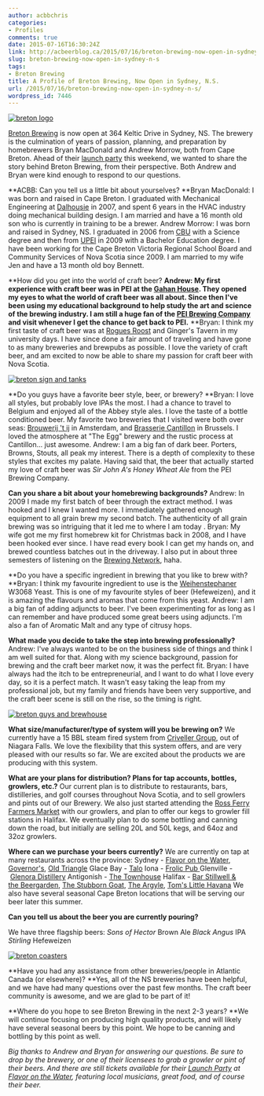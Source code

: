 ```yaml
---
author: acbbchris
categories:
- Profiles
comments: true
date: 2015-07-16T16:30:24Z
link: http://acbeerblog.ca/2015/07/16/breton-brewing-now-open-in-sydney-n-s/
slug: breton-brewing-now-open-in-sydney-n-s
tags:
- Breton Brewing
title: A Profile of Breton Brewing, Now Open in Sydney, N.S.
url: /2015/07/16/breton-brewing-now-open-in-sydney-n-s/
wordpress_id: 7446
---
```


[![breton logo](http://acbeerblog.ca/wp-content/uploads/2016/07/breton-logo.png)](http://acbeerblog.ca/wp-content/uploads/2016/07/breton-logo.png)


[Breton Brewing](http://bretonbrewing.ca/) is now open at 364 Keltic Drive in Sydney, NS. The brewery is the culmination of years of passion, planning, and preparation by homebrewers Bryan MacDonald and Andrew Morrow, both from Cape Breton. Ahead of their [launch party](https://www.eventbrite.ca/e/breton-brewing-launch-party-tickets-17640585466) this weekend, we wanted to share the story behind Breton Brewing, from their perspective. Both Andrew and Bryan were kind enough to respond to our questions.

**ACBB: Can you tell us a little bit about yourselves?
**Bryan MacDonald: I was born and raised in Cape Breton. I graduated with Mechanical Engineering at [Dalhousie](http://www.dal.ca/) in 2007, and spent 6 years in the HVAC industry doing mechanical building design. I am married and have a 16 month old son who is currently in training to be a brewer.
Andrew Morrow: I was born and raised in Sydney, NS. I graduated in 2006 from [CBU](http://www.cbu.ca/) with a Science degree and then from [UPEI](http://home.upei.ca/) in 2009 with a Bachelor Education degree. I have been working for the Cape Breton Victoria Regional School Board and Community Services of Nova Scotia since 2009. I am married to my wife Jen and have a 13 month old boy Bennett.

**How did you get into the world of craft beer?
**Andrew: My first experience with craft beer was in PEI at the [Gahan House](http://charlottetown.gahan.ca/). They opened my eyes to what the world of craft beer was all about. Since then I've been using my educational background to help study the art and science of the brewing industry. I am still a huge fan of the [PEI Brewing Company](http://peibrewingcompany.com/) and visit whenever I get the chance to get back to PEI.**
**Bryan: I think my first taste of craft beer was at [Rogues Roost](http://www.roguesroost.ca/) and Ginger's Tavern in my university days. I have since done a fair amount of traveling and have gone to as many breweries and brewpubs as possible. I love the variety of craft beer, and am excited to now be able to share my passion for craft beer with Nova Scotia.

[![breton sign and tanks](http://acbeerblog.ca/wp-content/uploads/2016/07/breton-sign-and-tanks-1024x833.jpg)](http://acbeerblog.ca/wp-content/uploads/2016/07/breton-sign-and-tanks.jpg)

**Do you guys have a favorite beer style, beer, or brewery?
**Bryan: I love all styles, but probably love IPAs the most. I had a chance to travel to Belgium and enjoyed all of the Abbey style ales. I love the taste of a bottle conditioned beer. My favorite two breweries that I visited were both over seas: [Brouwerij 't ij](http://www.brouwerijhetij.nl/brewery/) in Amsterdam, and [Brasserie Cantillon](http://www.cantillon.be/br/3_1) in Brussels. I loved the atmosphere at "The Egg" brewery and the rustic process at Cantillon... just awesome.
Andrew: I am a big fan of dark beer. Porters, Browns, Stouts, all peak my interest. There is a depth of complexity to these styles that excites my palate. Having said that, the beer that actually started my love of craft beer was _Sir John A's Honey Wheat Ale_ from the PEI Brewing Company.

**Can you share a bit about your homebrewing backgrounds?**
Andrew: In 2009 I made my first batch of beer through the extract method. I was hooked and I knew I wanted more. I immediately gathered enough equipment to all grain brew my second batch. The authenticity of all grain brewing was so intriguing that it led me to where I am today .
Bryan: My wife got me my first homebrew kit for Christmas back in 2008, and I have been hooked ever since. I have read every book I can get my hands on, and brewed countless batches out in the driveway. I also put in about three semesters of listening on the [Brewing Network](http://www.thebrewingnetwork.com/), haha.

**Do you have a specific ingredient in brewing that you like to brew with?
**Bryan: I think my favourite ingredient to use is the [Weihenstephaner](http://weihenstephaner.de/) W3068 Yeast. This is one of my favourite styles of beer (Hefeweizen), and it is amazing the flavours and aromas that come from this yeast.
Andrew: I am a big fan of adding adjuncts to beer. I've been experimenting for as long as I can remember and have produced some great beers using adjuncts. I'm also a fan of Aromatic Malt and any type of citrusy hops.

**What made you decide to take the step into brewing professionally?**
Andrew: I've always wanted to be on the business side of things and think I am well suited for that. Along with my science background, passion for brewing and the craft beer market now, it was the perfect fit.
Bryan: I have always had the itch to be entrepreneurial, and I want to do what I love every day, so it is a perfect match. It wasn't easy taking the leap from my professional job, but my family and friends have been very supportive, and the craft beer scene is still on the rise, so the timing is right.

[![breton guys and brewhouse](http://acbeerblog.ca/wp-content/uploads/2016/07/breton-guys-and-brewhouse-1024x688.jpg)](http://acbeerblog.ca/wp-content/uploads/2016/07/breton-guys-and-brewhouse.jpg)

**What size/manufacturer/type of system will you be brewing on?**
We currently have a 15 BBL steam fired system from [Criveller Group](http://www.criveller.com/index.html), out of Niagara Falls. We love the flexibility that this system offers, and are very pleased with our results so far. We are excited about the products we are producing with this system.

**What are your plans for distribution? Plans for tap accounts, bottles, growlers, etc.?**
Our current plan is to distribute to restaurants, bars, distilleries, and golf courses throughout Nova Scotia, and to sell growlers and pints out of our Brewery. We also just started attending the [Ross Ferry Farmers Market](http://rossferrymarinepark.weebly.com/farmers-market.html) with our growlers, and plan to offer our kegs to growler fill stations in Halifax. We eventually plan to do some bottling and canning down the road, but initially are selling 20L and 50L kegs, and 64oz and 32oz growlers.

**Where can we purchase your beers currently?**
We are currently on tap at many restaurants across the province:
Sydney - [Flavor on the Water](http://cbflavor.com/water/), [Governor's](http://governorseatery.com/), [Old Triangle](http://www.oldtrianglesydneyns.com/welcome/)
Glace Bay - [Talo](http://talocafebar.com/)
Iona - [Frolic Pub
](http://www.ionaheightsinn.com/onsite/)Glenville - [Glenora Distillery](http://www.glenoradistillery.com/dining.htm)
Antigonish - [The Townhouse](https://antigonishtownhouse.wordpress.com/)
Halifax - [Bar Stillwell & the Beergarden](http://www.barstillwell.com/), [The Stubborn Goat](http://www.stubborngoat.ca/), [The Argyle](http://theargyle.ca/), [Tom's Little Havana](http://tomslittlehavana.wix.com/cafe)
We also have several seasonal Cape Breton locations that will be serving our beer later this summer.

**Can you tell us about the beer you are currently pouring?**

We have three flagship beers:
_Sons of Hector_ Brown Ale
_Black Angus_ IPA
_Stirling_ Hefeweizen

[![breton coasters](http://acbeerblog.ca/wp-content/uploads/2016/07/breton-coasters.jpg)](http://acbeerblog.ca/wp-content/uploads/2016/07/breton-coasters.jpg)

**Have you had any assistance from other breweries/people in Atlantic Canada (or elsewhere)?
**Yes, all of the NS breweries have been helpful, and we have had many questions over the past few months. The craft beer community is awesome, and we are glad to be part of it!

**Where do you hope to see Breton Brewing in the next 2-3 years?
**We will continue focusing on producing high quality products, and will likely have several seasonal beers by this point. We hope to be canning and bottling by this point as well.

_Big thanks to Andrew and Bryan for answering our questions. Be sure to drop by the brewery, or one of their licensees to grab a growler or pint of their beers. And there are still tickets available for their [Launch Party](https://www.eventbrite.ca/e/breton-brewing-launch-party-tickets-17640585466) at [Flavor on the Water](http://cbflavor.com/water/), featuring local musicians, great food, and of course their beer._
